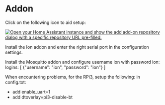 # Addon

Click on the following icon to aid setup:

[![Open your Home Assistant instance and show the add add-on repository dialog with a specific repository URL pre-filled.](https://my.home-assistant.io/badges/supervisor_add_addon_repository.svg)](https://my.home-assistant.io/redirect/supervisor_add_addon_repository/?repository_url=https%3A%2F%2Fgithub.com%2Fmpikkemaat%2Faddon)


Install the Ion addon and enter the right serial port in the configuration settings.

Install the Mosquitto addon and configure username ion with password ion:
logins: [
{"username": "ion", "password": "ion"}
]


When encountering problems, for the RPi3, setup the following:
in config.txt: 
- add enable_uart=1
- add dtoverlay=pi3-disable-bt
